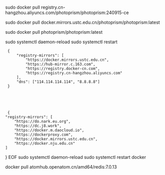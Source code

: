 sudo docker pull registry.cn-hangzhou.aliyuncs.com/photoprism/photoprism:240915-ce



sudo docker pull docker.mirrors.ustc.edu.cn/photoprism/photoprism:latest

sudo docker pull photoprism/photoprism:latest

sudo systemctl daemon-reload
sudo systemctl restart

     {
         "registry-mirrors": [
             "https://docker.mirrors.ustc.edu.cn",
             "https://hub-mirror.c.163.com",
             "https://registry.docker-cn.com",
			 "https://registry.cn-hangzhou.aliyuncs.com"
         ],
         "dns": ["114.114.114.114", "8.8.8.8"]
     }
     
     
	 
	 
	 
	 {
    "registry-mirrors": [
        "https://do.nark.eu.org",
        "https://dc.j8.work",
        "https://docker.m.daocloud.io",
        "https://dockerproxy.com",
        "https://docker.mirrors.ustc.edu.cn",
        "https://docker.nju.edu.cn"
    ]
}
EOF
sudo systemctl daemon-reload
sudo systemctl restart docker


docker pull atomhub.openatom.cn/amd64/redis:7.0.13